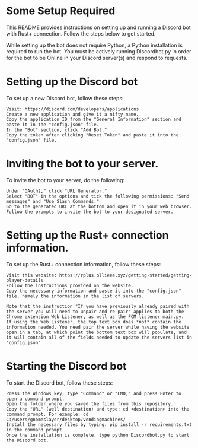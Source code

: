 # Some Setup Required

This README provides instructions on setting up and running a Discord bot with Rust+ connection. Follow the steps below to get started.

While setting up the bot does not require Python, a Python installation is required to run the bot. You must be actively running Discordbot.py in order for the bot to be Online in your Discord server(s) and respond to requests.

# Setting up the Discord bot

To set up a new Discord bot, follow these steps:

    Visit: https://discord.com/developers/applications
    Create a new application and give it a nifty name.
    Copy the application ID from the "General Information" section and paste it in the "config.json" file.
    In the "Bot" section, click "Add Bot."
    Copy the token after clicking "Reset Token" and paste it into the "config.json" file.

# Inviting the bot to your server.

To invite the bot to your server, do the following:

    Under "OAuth2," click "URL Generator."
    Select "BOT" in the options and tick the following permissions: "Send messages" and "Use Slash Commands."
    Go to the generated URL at the bottom and open it in your web browser.
    Follow the prompts to invite the bot to your designated server.

# Setting up the Rust+ connection information.

To set up the Rust+ connection information, follow these steps:

    Visit this website: https://rplus.ollieee.xyz/getting-started/getting-player-details
    Follow the instructions provided on the website.
    Copy the necessary information and paste it into the "config.json" file, namely the information in the list of servers.
    
    Note that the instruction "If you have previously already paired with the server you will need to unpair and re-pair" applies to both the Chrome extension Web Listener, as well as the FCM listener main.py. 
    If using the Web Listener, the top text box does *not* contain the information needed. You need pair the server while having the website open in a tab, at which point the bottom text box will populate, and it will contain all of the fields needed to update the servers list in "config.json"
    

# Starting the Discord bot

To start the Discord bot, follow these steps:

    Press the Windows key, type "Command" or "CMD," and press Enter to open a command prompt.
    Open the folder where you saved the files from this repository.
    Copy the "URL" (well destination) and type: cd <destination> into the command prompt. For example: cd C:/users/gnomeslayer/desktop/vendingmachines/
    Install the necessary files by typing: pip install -r requirements.txt in the command prompt.
    Once the installation is complete, type python Discordbot.py to start the Discord bot.
